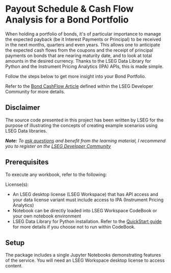 # Payout Schedule & Cash Flow Analysis for a Bond Portfolio

When holding a portfolio of bonds, it's of particular importance to manage the expected payback (be it Interest Payments or Principal) to be received in the next months, 
quarters and even years. This allows one to anticipate the expected cash flows from the coupons and the receipt of principal payments on bonds that are nearing maturity date, 
and to look at total amounts in the desired currency. Thanks to the LSEG Data Library for Python and the Instrument Pricing Analytics (IPA) APIs, this is made simple.

Follow the steps below to get more insight into your Bond Portfolio.

Refer to the [Bond CashFlow Article](https://developers.lseg.com/en/article-catalog/article/payout-schedule-and-cash-flow-analysis-for-a-bond-portfolio) defined within the 
LSEG Developer Community for more details.

## <a id="disclaimer"></a>Disclaimer
The source code presented in this project has been written by LSEG for the purpose of illustrating the concepts of creating example scenarios using LSEG Data libraries.

***Note:** To [ask questions](https://community.developers.refinitiv.com/index.html) and benefit from the learning material, I recommend you to register on the 
[LSEG Developer Community](https://developers.lseg.com)*

## <a name="prerequisites"></a>Prerequisites

To execute any workbook, refer to the following:

License(s):

- An LSEG desktop license (LSEG Workspace) that has API access and your data license variant must include access to IPA (Instrument Pricing Analytics)
- Notebook can be directly loaded into LSEG Workspace CodeBook or your own notebook environment
- LSEG Data Library for Python installation. Refer to the [QuickStart guide](https://developers.lseg.com/en/api-catalog/lseg-data-platform/lseg-data-library-for-python/quick-start#getting-started-with-python) for more details if you choose not to run within CodeBook.

## <a name="setup"></a>Setup

The package includes a single Jupyter Notebooks demonstrating features of the service.  You will need an LSEG Workspace desktop license to access content.


